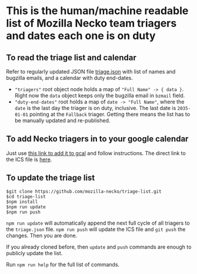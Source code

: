 # This is the human/machine readable list of Mozilla Necko team triagers and dates each one is on duty

## To read the triage list and calendar
 Refer to regularly updated JSON file [triage.json](https://mozilla-necko.github.io/triage-list/triage.json) with list of names and bugzilla emails, and a calendar with duty end-dates.
- `"triagers"` root object node holds a map of `"Full Name" -> { data }`.  Right now the `data` object keeps only the bugzilla email in `bzmail` field.
- `"duty-end-dates"` root holds a map of `date -> "Full Name"`, where the `date` is the last day the triager is on duty, inclusive.  The last date is `2035-01-01` pointing at the `Fallback` triager.  Getting there means the list has to be manually updated and re-published.

## To add Necko triagers in to your google calendar
Just use [this link to add it to gcal](https://calendar.google.com/calendar/r?cid=http://mozilla-necko.github.io/triage-list/necko-triage.ics) and follow instructions.  The direct link to the ICS file is [here](https://mozilla-necko.github.io/triage-list/necko-triage.ics).

## To update the triage list
```
$git clone https://github.com/mozilla-necko/triage-list.git
$cd triage-list
$npm install
$npm run update
$npm run push
```

`npm run update` will automatically append the next full cycle of all triagers to the `triage.json` file.  `npm run push` will update the ICS file and `git push` the changes.  Then you are done.

If you already cloned before, then `update` and `push` commands are enough to publicly update the list.

Run `npm run help` for the full list of commands.
